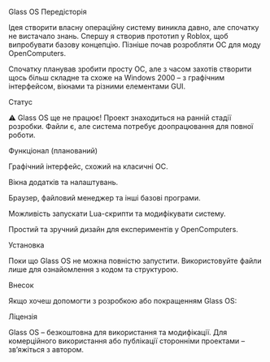 Glass OS
Передісторія

Ідея створити власну операційну систему виникла давно, але спочатку не вистачало знань. Спершу я створив прототип у Roblox, щоб випробувати базову концепцію. Пізніше почав розробляти ОС для моду OpenComputers.

Спочатку планував зробити просту ОС, але з часом захотів створити щось більш складне та схоже на Windows 2000 – з графічним інтерфейсом, вікнами та різними елементами GUI.

Статус

⚠️ Glass OS ще не працює!
Проект знаходиться на ранній стадії розробки. Файли є, але система потребує доопрацювання для повної роботи.

Функціонал (планований)

Графічний інтерфейс, схожий на класичні ОС.

Вікна додатків та налаштувань.

Браузер, файловий менеджер та інші базові програми.

Можливість запускати Lua-скрипти та модифікувати систему.

Простий та зручний дизайн для експериментів у OpenComputers.

Установка

Поки що Glass OS не можна повністю запустити.
Використовуйте файли лише для ознайомлення з кодом та структурою.

Внесок

Якщо хочеш допомогти з розробкою або покращенням Glass OS:

Ліцензія

Glass OS – безкоштовна для використання та модифікації.
Для комерційного використання або публікації сторонніми проектами – зв’яжіться з автором.
